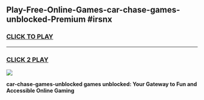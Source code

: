 
## Play-Free-Online-Games-car-chase-games-unblocked-Premium #irsnx
<h3>
<a href="https://premium.freeplayer.one?title=car-chase-games-unblocked&ref=8M">CLICK TO PLAY</a></h3>
<hr>

<h3>
<a href="https://premium.freeplayer.one?title=car-chase-games-unblocked&ref=8M">CLICK 2 PLAY</a>
  
</h3>

<a href="https://premium.freeplayer.one?title=car-chase-games-unblocked&ref=8M"><img src="https://clearcache.store/games.png"></a>


**car-chase-games-unblocked games unblocked: Your Gateway to Fun and Accessible Online Gaming**
